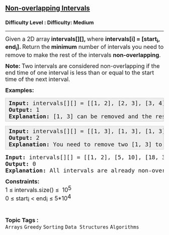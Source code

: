 <h2><a href="https://www.geeksforgeeks.org/problems/non-overlapping-intervals/1">Non-overlapping Intervals</a></h2><h3>Difficulty Level : Difficulty: Medium</h3><hr><div class="problems_problem_content__Xm_eO"><p><span style="font-size: 18px;">Given a 2D array<strong> intervals[][], </strong>where <strong>intervals[i] = [start<sub>i</sub>, end<sub>i</sub>]. </strong>Return the<strong> minimum</strong> number of intervals you need to remove to make the rest of the intervals <strong>non-overlapping</strong>.<br></span></p>
<p><span style="font-size: 18px;"><strong>Note: </strong>Two intervals are considered non-overlapping if the end time of one interval is less than or equal to the start time of the next interval.</span></p>
<p><span style="font-size: 18px;"><strong>Examples:</strong></span></p>
<pre style="background: rgb(238, 238, 238); border: 1px solid rgb(204, 204, 204); padding: 5px 10px; --darkreader-inline-bgimage: initial; --darkreader-inline-bgcolor: var(--darkreader-background-eeeeee, #1f2124); --darkreader-inline-border-top: var(--darkreader-border-cccccc, #3e4547); --darkreader-inline-border-right: var(--darkreader-border-cccccc, #3e4547); --darkreader-inline-border-bottom: var(--darkreader-border-cccccc, #3e4547); --darkreader-inline-border-left: var(--darkreader-border-cccccc, #3e4547);" data-darkreader-inline-bgimage="" data-darkreader-inline-bgcolor="" data-darkreader-inline-border-top="" data-darkreader-inline-border-right="" data-darkreader-inline-border-bottom="" data-darkreader-inline-border-left=""><span style="font-size: 18px;"><strong>Input: </strong>intervals[][] = [[1, 2], [2, 3], [3, 4], [1, 3]]<br><strong>Output: </strong>1<br><strong>Explanation:</strong> [1, 3] can be removed and the rest of the intervals are non-overlapping.</span></pre>
<pre style="background: rgb(238, 238, 238); border: 1px solid rgb(204, 204, 204); padding: 5px 10px; --darkreader-inline-bgimage: initial; --darkreader-inline-bgcolor: var(--darkreader-background-eeeeee, #1f2124); --darkreader-inline-border-top: var(--darkreader-border-cccccc, #3e4547); --darkreader-inline-border-right: var(--darkreader-border-cccccc, #3e4547); --darkreader-inline-border-bottom: var(--darkreader-border-cccccc, #3e4547); --darkreader-inline-border-left: var(--darkreader-border-cccccc, #3e4547);" data-darkreader-inline-bgimage="" data-darkreader-inline-bgcolor="" data-darkreader-inline-border-top="" data-darkreader-inline-border-right="" data-darkreader-inline-border-bottom="" data-darkreader-inline-border-left=""><span style="font-size: 18px;"><strong>Input: </strong>intervals[][] = [[1, 3], [1, 3], [1, 3]]<br><strong>Output:</strong> 2<br><strong>Explanation:</strong> You need to remove two [1, 3] to make the rest of the intervals non-overlapping.</span></pre>
<pre><strong><span style="font-size: 18px;">Input:</span></strong><span style="font-size: 18px;"> intervals[][] = [[1, 2], [5, 10], [18, 35], [40, 45]]<br><strong>Output: </strong>0<br><strong>Explanation: </strong>All intervals are already non-overlapping.<br></span></pre>
<p><strong style="font-size: 18px;">Constraints:</strong><br><span style="font-size: large;">1 ≤ intervals.size() ≤&nbsp; 10</span><sup style="font-size: 18px;">5<br></sup><span style="font-size: large;">0 </span><span style="font-size: large;">≤ start</span><sub style="font-size: 18px;">i&nbsp;</sub><span style="font-size: large;">&lt; end</span><sub style="font-size: 18px;">i</sub><span style="font-size: large;"> ≤ 5*10</span><sup style="font-size: 18px;">4</sup></p></div><br><p><span style=font-size:18px><strong>Topic Tags : </strong><br><code>Arrays</code>&nbsp;<code>Greedy</code>&nbsp;<code>Sorting</code>&nbsp;<code>Data Structures</code>&nbsp;<code>Algorithms</code>&nbsp;